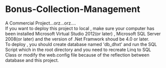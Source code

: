 # Bonus-Collection-Management
A Commercial Project...orz...orz....  
If you want to deploy this project to local , make sure your computer has been installed Microsoft Virtual Studio 2012(or later) , Microsoft SQL Server 2008(or later) and the version of .Net Framwork shoud be 4.0 or later.  
To deploy , you should create database named 'db_dhxt' and run the SQL Script which in the root directory and you need to recreate Linq to SQL Class or modify the web.config file because of the reflection between database and this project.
